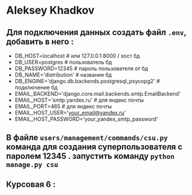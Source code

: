 # Aleksey Khadkov

## Для подключения данных создать файл `.env`, добавить в него :

- DB_HOST=localhost  # или 127.0.0.1:8000 / хост бд
- DB_USER=postgres  # пользователь бд
- DB_PASSWORD=12345  # пароль пользователя от бд
- DB_NAME='distribution'  # название бд
- DB_ENGINE='django.db.backends.postgresql_psycopg2'  # подключение бд
- EMAIL_BACKEND='django.core.mail.backends.smtp.EmailBackend'
- EMAIL_HOST='smtp.yandex.ru'  # для яндекс почты
- EMAIL_PORT=465  # для яндекс почты
- EMAIL_HOST_USER='your_email@yandex.ru'
- EMAIL_HOST_PASSWORD='your_yandex_smtp_password'

## В файле `users/management/commands/csu.py` команда для создания суперпользователя с паролем 12345 . запустить команду `python manage.py csu` 

## Курсовая 6 :

